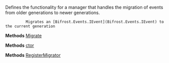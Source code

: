 Defines the functionality for a manager that handles the migration of events from older generations to newer generations.
            
             Migrates an [Bifrost.Events.IEvent](Bifrost.Events.IEvent) to the current generation

**Methods**
[Migrate](Bifrost.Events.IEventMigratorManager.Migrate)


**Methods**
[ctor](Bifrost.Events.EventMigratorManager.ctor)


**Methods**
[RegisterMigrator](Bifrost.Events.EventMigratorManager.RegisterMigrator)
